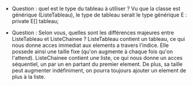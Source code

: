 - Question : quel est le type du tableau à utiliser ?
Vu que la classe est générique (ListeTableau<E>), le type de tableau serait le type générique E : private E[] tableau;

- Question : Selon vous, quelles sont les différences majeures entre ListeTableau et ListeChainee ?
  ListeTableau contient un tableau, ce qui nous donne acces immediat aux elements a travers l'indice. Elle possede ainsi une taille fixe (qu'on augmente à chaque fois qu'on l'attend).
  ListeChainee contient une liste, ce qui nous donne un acces séquentiel, un par un en partant du premier element. De plus, sa taille peut augmenter indéfiniment, on pourra toujours ajouter un element de plus à la liste.